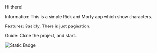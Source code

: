 Hi there!

Information:
This is a simple Rick and Morty app which show characters.

Features:
Basicly, There is just pagination.

Guide:
Clone the project, and start...

<img alt="Static Badge" src="https://img.shields.io/badge/GraphQL-API-white">
